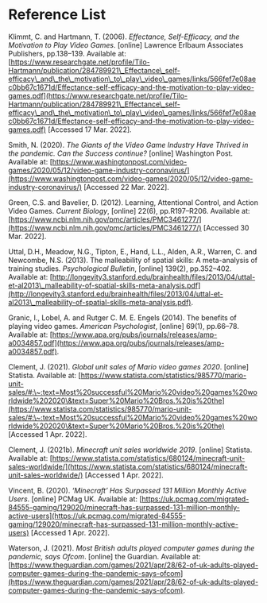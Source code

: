 # Reference List

Klimmt, C. and Hartmann, T. (2006). _Effectance, Self-Efficacy, and the Motivation to Play Video Games_. \[online] Lawrence Erlbaum Associates Publishers, pp.138–139. Available at: [https://www.researchgate.net/profile/Tilo-Hartmann/publication/284789921\_Effectance\_self-efficacy\_and\_the\_motivation\_to\_play\_video\_games/links/566fef7e08aec0bb67c1671d/Effectance-self-efficacy-and-the-motivation-to-play-video-games.pdf](https://www.researchgate.net/profile/Tilo-Hartmann/publication/284789921\_Effectance\_self-efficacy\_and\_the\_motivation\_to\_play\_video\_games/links/566fef7e08aec0bb67c1671d/Effectance-self-efficacy-and-the-motivation-to-play-video-games.pdf) \[Accessed 17 Mar. 2022].

Smith, N. (2020). _The Giants of the Video Game Industry Have Thrived in the pandemic. Can the Success continue?_ \[online] Washington Post. Available at: [https://www.washingtonpost.com/video-games/2020/05/12/video-game-industry-coronavirus/](https://www.washingtonpost.com/video-games/2020/05/12/video-game-industry-coronavirus/) \[Accessed 22 Mar. 2022].

Green, C.S. and Bavelier, D. (2012). Learning, Attentional Control, and Action Video Games. _Current Biology_, \[online] 22(6), pp.R197–R206. Available at: [https://www.ncbi.nlm.nih.gov/pmc/articles/PMC3461277/](https://www.ncbi.nlm.nih.gov/pmc/articles/PMC3461277/) \[Accessed 30 Mar. 2022].

Uttal, D.H., Meadow, N.G., Tipton, E., Hand, L.L., Alden, A.R., Warren, C. and Newcombe, N.S. (2013). The malleability of spatial skills: A meta-analysis of training studies. _Psychological Bulletin_, \[online] 139(2), pp.352–402. Available at: [http://longevity3.stanford.edu/brainhealth/files/2013/04/uttal-et-al2013\_malleability-of-spatial-skills-meta-analysis.pdf](http://longevity3.stanford.edu/brainhealth/files/2013/04/uttal-et-al2013\_malleability-of-spatial-skills-meta-analysis.pdf).

Granic, I., Lobel, A. and Rutger C. M. E. Engels (2014). The benefits of playing video games. _American Psychologist_, \[online] 69(1), pp.66–78. Available at: [https://www.apa.org/pubs/journals/releases/amp-a0034857.pdf](https://www.apa.org/pubs/journals/releases/amp-a0034857.pdf).

Clement, J. (2021). _Global unit sales of Mario video games 2020_. \[online] Statista. Available at: [https://www.statista.com/statistics/985770/mario-unit-sales/#:\~:text=Most%20successful%20Mario%20video%20games%20worldwide%202020\&text=Super%20Mario%20Bros.%20is%20the](https://www.statista.com/statistics/985770/mario-unit-sales/#:\~:text=Most%20successful%20Mario%20video%20games%20worldwide%202020\&text=Super%20Mario%20Bros.%20is%20the) \[Accessed 1 Apr. 2022].

Clement, J. (2021b). _Minecraft unit sales worldwide 2019_. \[online] Statista. Available at: [https://www.statista.com/statistics/680124/minecraft-unit-sales-worldwide/](https://www.statista.com/statistics/680124/minecraft-unit-sales-worldwide/) \[Accessed 1 Apr. 2022].

Vincent, B. (2020). _‘Minecraft’ Has Surpassed 131 Million Monthly Active Users_. \[online] PCMag UK. Available at: [https://uk.pcmag.com/migrated-84555-gaming/129020/minecraft-has-surpassed-131-million-monthly-active-users](https://uk.pcmag.com/migrated-84555-gaming/129020/minecraft-has-surpassed-131-million-monthly-active-users) \[Accessed 1 Apr. 2022].

Waterson, J. (2021). _Most British adults played computer games during the pandemic, says Ofcom_. \[online] the Guardian. Available at: [https://www.theguardian.com/games/2021/apr/28/62-of-uk-adults-played-computer-games-during-the-pandemic-says-ofcom](https://www.theguardian.com/games/2021/apr/28/62-of-uk-adults-played-computer-games-during-the-pandemic-says-ofcom).
